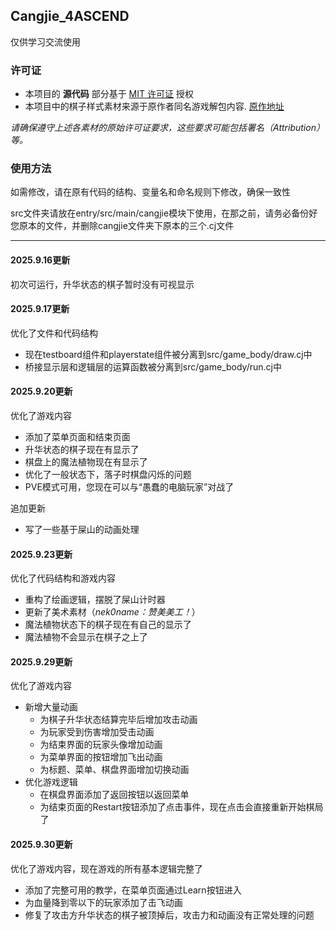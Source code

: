 ## Cangjie_4ASCEND
仅供学习交流使用

### 许可证

- 本项目的 **源代码** 部分基于 [MIT 许可证](LICENSE) 授权
- 本项目中的棋子样式素材来源于原作者同名游戏解包内容. [原作地址](https://unityroom.com/games/4ascend)

*请确保遵守上述各素材的原始许可证要求，这些要求可能包括署名（Attribution）等。*

### 使用方法

如需修改，请在原有代码的结构、变量名和命名规则下修改，确保一致性

src文件夹请放在entry/src/main/cangjie模块下使用，在那之前，请务必备份好您原本的文件，并删除cangjie文件夹下原本的三个.cj文件

---
#### 2025.9.16更新
初次可运行，升华状态的棋子暂时没有可视显示

#### 2025.9.17更新
优化了文件和代码结构
- 现在testboard组件和playerstate组件被分离到src/game_body/draw.cj中
- 桥接显示层和逻辑层的运算函数被分离到src/game_body/run.cj中

#### 2025.9.20更新
优化了游戏内容
- 添加了菜单页面和结束页面
- 升华状态的棋子现在有显示了
- 棋盘上的魔法植物现在有显示了
- 优化了一般状态下，落子时棋盘闪烁的问题
- PVE模式可用，您现在可以与“愚蠢的电脑玩家”对战了

追加更新
- 写了一些基于屎山的动画处理

#### 2025.9.23更新
优化了代码结构和游戏内容
- 重构了绘画逻辑，摆脱了屎山计时器
- 更新了美术素材（*nek0name：赞美美工！*）
- 魔法植物状态下的棋子现在有自己的显示了
- 魔法植物不会显示在棋子之上了

#### 2025.9.29更新
优化了游戏内容
- 新增大量动画
  - 为棋子升华状态结算完毕后增加攻击动画
  - 为玩家受到伤害增加受击动画
  - 为结束界面的玩家头像增加动画
  - 为菜单界面的按钮增加飞出动画
  - 为标题、菜单、棋盘界面增加切换动画
- 优化游戏逻辑
  - 在棋盘界面添加了返回按钮以返回菜单
  - 为结束页面的Restart按钮添加了点击事件，现在点击会直接重新开始棋局了

#### 2025.9.30更新
优化了游戏内容，现在游戏的所有基本逻辑完整了
- 添加了完整可用的教学，在菜单页面通过Learn按钮进入
- 为血量降到零以下的玩家添加了击飞动画
- 修复了攻击方升华状态的棋子被顶掉后，攻击力和动画没有正常处理的问题
